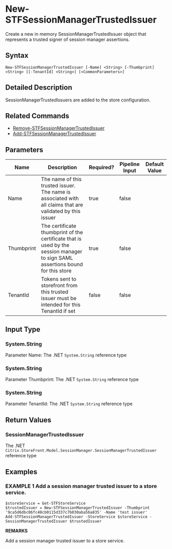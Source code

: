 ﻿# New-STFSessionManagerTrustedIssuer

Create a new in memory SessionManagerTrustedIssuer object that represents a trusted signer of session manager assertions.

## Syntax

```
New-STFSessionManagerTrustedIssuer [-Name] <String> [-Thumbprint] <String> [[-TenantId] <String>] [<CommonParameters>]
```

## Detailed Description

SessionManagerTrustedIssuers are added to the store configuration.

## Related Commands

* [Remove-STFSessionManagerTrustedIssuer](Remove-STFSessionManagerTrustedIssuer.md)
* [Add-STFSessionManagerTrustedIssuer](Add-STFSessionManagerTrustedIssuer.md)

## Parameters

| Name   | Description | Required? | Pipeline Input | Default Value |
| --- | --- | --- | --- | --- |
|Name|The name of this trusted issuer. The name is associated with all claims that are validated by this issuer|true|false| |
|Thumbprint|The certificate thumbprint of the certificate that is used by the session manager to sign SAML assertions bound for this store|true|false| |
|TenantId|Tokens sent to storefront from this trusted issuer must be intended for this TenantId if set|false|false| |

## Input Type

### System.String

Parameter Name: The .NET `System.String` reference type

### System.String

Parameter Thumbprint: The .NET `System.String` reference type

### System.String

Parameter TenantId: The .NET `System.String` reference type

## Return Values

### SessionManagerTrustedIssuer

The .NET `Citrix.StoreFront.Model.SessionManager.SessionManagerTrustedIssuer` reference type

## Examples

### EXAMPLE 1 Add a session manager trusted issuer to a store service.

```
$storeService = Get-STFStoreService
$trustedIssuer = New-STFSessionManagerTrustedIssuer -Thumbprint '9ca5d6dbc06fc48cb0115d337c7b030aba56a835' -Name 'test issuer'
Add-STFSessionManagerTrustedIssuer -StoreService $storeService -SessionManagerTrustedIssuer $trustedIssuer
```

**REMARKS**

Add a session manager trusted issuer to a store service.
